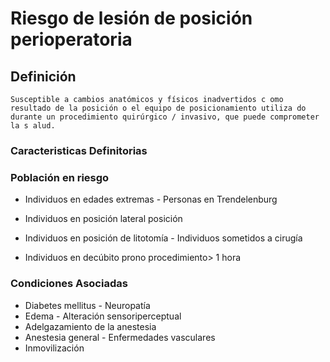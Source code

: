 # Riesgo de lesión de posición perioperatoria
## Definición
	Susceptible a cambios anatómicos y físicos inadvertidos c omo resultado de la posición o el equipo de posicionamiento utiliza do durante un procedimiento quirúrgico / invasivo, que puede comprometer la s alud.

### Caracteristicas Definitorias


### Población en riesgo
- Individuos en edades extremas  - Personas en Trendelenburg  
 
- Individuos en posición lateral   posición  
 
- Individuos en posición de 
litotomía  - Individuos sometidos a cirugía  
 
- Individuos en decúbito prono   procedimiento> 1 hora

### Condiciones Asociadas
- Diabetes mellitus  - Neuropatía  
- Edema  - Alteración sensoriperceptual  
- Adelgazamiento   de la anestesia  
- Anestesia general  - Enfermedades vasculares   
- Inmovilización

